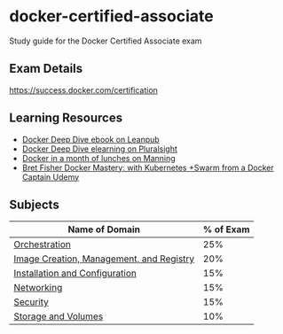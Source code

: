# docker-certified-associate

Study guide for the Docker Certified Associate exam

## Exam Details

https://success.docker.com/certification

## Learning Resources

- [Docker Deep Dive ebook on Leanpub](https://leanpub.com/dockerdeepdive)
- [Docker Deep Dive elearning on Pluralsight](https://app.pluralsight.com/library/courses/docker-deep-dive-update/table-of-contents)
- [Docker in a month of lunches on Manning](https://www.manning.com/books/learn-docker-in-a-month-of-lunches)
- [Bret Fisher Docker Mastery: with Kubernetes +Swarm from a Docker Captain Udemy](https://www.udemy.com/course/docker-mastery/)

## Subjects

|Name of Domain                            | % of Exam |
| -------------                            |-----      |
| [Orchestration](Orchestration/README.md)                            | 25%       |
| [Image Creation, Management, and Registry](Image-Creation-Management-and-Registry/README.md) | 20%       |
| [Installation and Configuration](Installation-and-Configuration/README.md)          | 15%       |
| [Networking](Networking/README.md)                               | 15%       |
| [Security](Security/README.md)                                 | 15%       |
| [Storage and Volumes](Storage-and-Volumes/README.md)                     | 10%       |
